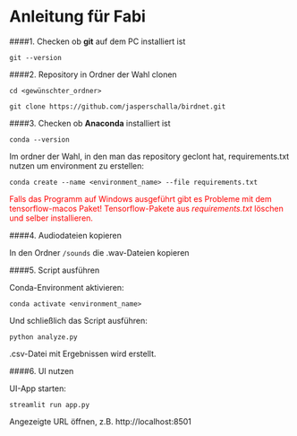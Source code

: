 # Anleitung für Fabi

####1. Checken ob **git** auf dem PC installiert ist

`git --version`

####2. Repository in Ordner der Wahl clonen

`cd <gewünschter_ordner>`

`git clone https://github.com/jasperschalla/birdnet.git`

####3. Checken ob **Anaconda** installiert ist

`conda --version`

Im ordner der Wahl, in den man das repository geclont hat, requirements.txt nutzen um environment zu erstellen:

`conda create --name <environment_name> --file requirements.txt`

<span style="color:red">Falls das Programm auf Windows ausgeführt gibt es Probleme mit dem tensorflow-macos Paket! Tensorflow-Pakete aus <i>requirements.txt</i> löschen und selber installieren.</span> 

####4. Audiodateien kopieren

In den Ordner `/sounds` die .wav-Dateien kopieren

####5. Script ausführen

Conda-Environment aktivieren:

`conda activate <environment_name>`

Und schließlich das Script ausführen:

`python analyze.py`

.csv-Datei mit Ergebnissen wird erstellt.

####6. UI nutzen

UI-App starten:

`streamlit run app.py`

Angezeigte URL öffnen, z.B. http://localhost:8501



